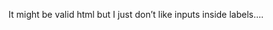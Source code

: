 <!--
id: 4705037538
link: http://kevinisom.info/post/4705037538/it-might-be-valid-html-but-i-just-dont-like
slug: it-might-be-valid-html-but-i-just-dont-like
date: Mon Apr 18 2011 16:52:08 GMT+1200 (NZST)
raw: {"blog_name":"kevinisom","id":4705037538,"post_url":"http://kevinisom.info/post/4705037538/it-might-be-valid-html-but-i-just-dont-like","slug":"it-might-be-valid-html-but-i-just-dont-like","type":"text","date":"2011-04-18 04:52:08 GMT","timestamp":1303102328,"state":"published","format":"html","reblog_key":"7NSCJXLF","tags":[],"short_url":"http://tmblr.co/Zw68Yy4OSIpY","highlighted":[],"feed_item":"http://twitter.com/kev_nz/statuses/59765259933724672","from_feed_id":"650289","note_count":0,"title":null,"body":"<p>It might be valid html but I just don&#8217;t like inputs inside labels&#8230;.</p>"}
publish: 2011-04-018
tags: 
title: null
-->


It might be valid html but I just don’t like inputs inside labels….



